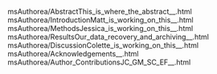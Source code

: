 msAuthorea/AbstractThis_is_where_the_abstract__.html
msAuthorea/IntroductionMatt_is_working_on_this__.html
msAuthorea/MethodsJessica_is_working_on_this__.html
msAuthorea/ResultsOur_data_recovery_and_archiving__.html
msAuthorea/DiscussionColette_is_working_on_this__.html
msAuthorea/Acknowledgements__.html
msAuthorea/Author_ContributionsJC_GM_SC_EF__.html